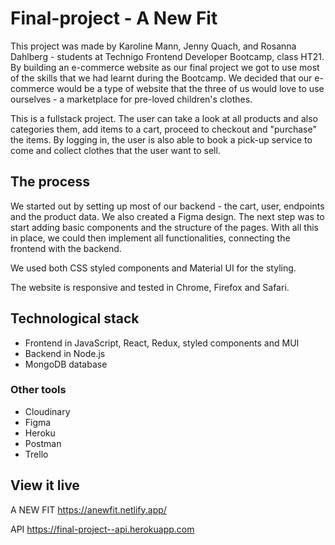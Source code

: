 # Final-project - A New Fit

This project was made by Karoline Mann, Jenny Quach, and Rosanna Dahlberg - students at Technigo Frontend Developer Bootcamp, class HT21. 
By building an e-commerce website as our final project we got to use most of the skills that we had learnt during the Bootcamp. 
We decided that our e-commerce would be a type of website that the three of us would love to use ourselves - a marketplace for pre-loved children's clothes.

This is a fullstack project. The user can take a look at all products and also categories them, add items to a cart, proceed to checkout and "purchase" the items. 
By logging in, the user is also able to book a pick-up service to come and collect clothes that the user want to sell.

## The process
We started out by setting up most of our backend - the cart, user, endpoints and the product data. We also created a Figma design.
The next step was to start adding basic components and the structure of the pages. 
With all this in place, we could then implement all functionalities, connecting the frontend with the backend.

We used both CSS styled components and Material UI for the styling.

The website is responsive and tested in Chrome, Firefox and Safari.

## Technological stack
* Frontend in JavaScript, React, Redux, styled components and MUI
* Backend in Node.js
* MongoDB database

### Other tools
* Cloudinary
* Figma
* Heroku
* Postman
* Trello

## View it live
A NEW FIT
https://anewfit.netlify.app/

API https://final-project--api.herokuapp.com
